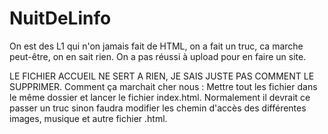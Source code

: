 # NuitDeLinfo
On est des L1 qui n'on jamais fait de HTML, on a fait un truc, ca marche peut-être, on en sait rien. On a pas réussi à upload pour en faire un site.

LE FICHIER ACCUEIL NE SERT A RIEN, JE SAIS JUSTE PAS COMMENT LE SUPPRIMER.
Comment ça marchait cher nous :
Mettre tout les fichier dans le même dossier et lancer le fichier index.html.
Normalement il devrait ce passer un truc sinon faudra modifier les chemin d'accès des différentes images, musique et autre fichier .html.
